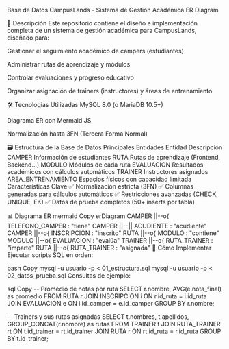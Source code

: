Base de Datos CampusLands - Sistema de Gestión Académica
ER Diagram

📌 Descripción
Este repositorio contiene el diseño e implementación completa de un sistema de gestión académica para CampusLands, diseñado para:

Gestionar el seguimiento académico de campers (estudiantes)

Administrar rutas de aprendizaje y módulos

Controlar evaluaciones y progreso educativo

Organizar asignación de trainers (instructores) y áreas de entrenamiento

🛠 Tecnologías Utilizadas
MySQL 8.0 (o MariaDB 10.5+)

Diagrama ER con Mermaid JS

Normalización hasta 3FN (Tercera Forma Normal)

🗃 Estructura de la Base de Datos
Principales Entidades
Entidad	Descripción
CAMPER	Información de estudiantes
RUTA	Rutas de aprendizaje (Frontend, Backend...)
MODULO	Módulos de cada ruta
EVALUACION	Resultados académicos con cálculos automáticos
TRAINER	Instructores asignados
AREA_ENTRENAMIENTO	Espacios físicos con capacidad limitada
Características Clave
✅ Normalización estricta (3FN)
✅ Columnas generadas para cálculos automáticos
✅ Restricciones avanzadas (CHECK, UNIQUE, FK)
✅ Datos de prueba completos (50+ inserts por tabla)

📊 Diagrama ER
mermaid
Copy
erDiagram
    CAMPER ||--o{ TELEFONO_CAMPER : "tiene"
    CAMPER ||--|| ACUDIENTE : "acudiente"
    CAMPER ||--o{ INSCRIPCION : "inscrito"
    RUTA ||--o{ MODULO : "contiene"
    MODULO ||--o{ EVALUACION : "evalúa"
    TRAINER ||--o{ RUTA_TRAINER : "imparte"
    RUTA ||--o{ RUTA_TRAINER : "asignada"
🚀 Cómo Implementar
Ejecutar scripts SQL en orden:

bash
Copy
mysql -u usuario -p < 01_estructura.sql
mysql -u usuario -p < 02_datos_prueba.sql
Consultas de ejemplo:

sql
Copy
-- Promedio de notas por ruta
SELECT r.nombre, AVG(e.nota_final) as promedio
FROM RUTA r
JOIN INSCRIPCION i ON r.id_ruta = i.id_ruta
JOIN EVALUACION e ON i.id_camper = e.id_camper
GROUP BY r.nombre;

-- Trainers y sus rutas asignadas
SELECT t.nombres, t.apellidos, GROUP_CONCAT(r.nombre) as rutas
FROM TRAINER t
JOIN RUTA_TRAINER rt ON t.id_trainer = rt.id_trainer
JOIN RUTA r ON rt.id_ruta = r.id_ruta
GROUP BY t.id_trainer;
